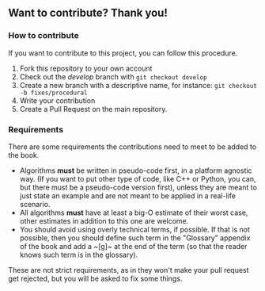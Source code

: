 Want to contribute? Thank you!
------------------------------

### How to contribute

If you want to contribute to this project, you can follow this procedure.

1) Fork this repository to your own account
2) Check out the *develop* branch with `git checkout develop`
3) Create a new branch with a descriptive name, for instance: `git checkout -b fixes/procedural`
4) Write your contribution
5) Create a Pull Request on the main repository.

### Requirements

There are some requirements the contributions need to meet to be added to the book.

- Algorithms **must** be written in pseudo-code first, in a platform agnostic way. (If you want to put other type of code, like C++ or Python, you can, but there must be a pseudo-code version first), unless they are meant to just state an example and are not meant to be applied in a real-life scenario.
- All algorithms **must** have at least a big-O estimate of their worst case, other estimates in addition to this one are welcome.
- You should avoid using overly technical terms, if possible. If that is not possible, then you should define such term in the "Glossary" appendix of the book and add a ~[g]~ at the end of the term (so that the reader knows such term is in the glossary).

These are not strict requirements, as in they won't make your pull request get rejected, but you will be asked to fix some things.
